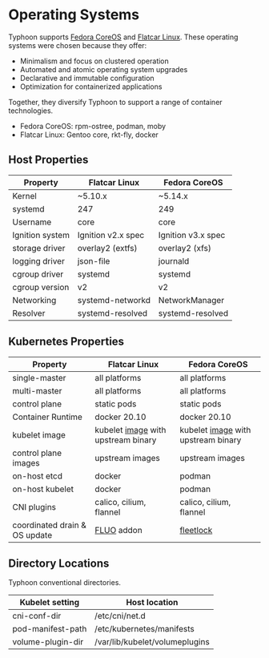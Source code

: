 # Operating Systems

Typhoon supports [Fedora CoreOS](https://getfedora.org/coreos/) and [Flatcar Linux](https://www.flatcar-linux.org/). These operating systems were chosen because they offer:

* Minimalism and focus on clustered operation
* Automated and atomic operating system upgrades
* Declarative and immutable configuration
* Optimization for containerized applications

Together, they diversify Typhoon to support a range of container technologies.

* Fedora CoreOS: rpm-ostree, podman, moby
* Flatcar Linux: Gentoo core, rkt-fly, docker

## Host Properties

| Property          | Flatcar Linux | Fedora CoreOS |
|-------------------|---------------|---------------|
| Kernel            | ~5.10.x       | ~5.14.x       |
| systemd           | 247           | 249           |
| Username          | core          | core          |
| Ignition system   | Ignition v2.x spec | Ignition v3.x spec |
| storage driver    | overlay2 (extfs)  | overlay2 (xfs) |
| logging driver    | json-file     | journald      |
| cgroup driver     | systemd       | systemd       |
| cgroup version    | v2            | v2            |
| Networking        | systemd-networkd | NetworkManager   |
| Resolver          | systemd-resolved | systemd-resolved |

## Kubernetes Properties

| Property          | Flatcar Linux | Fedora CoreOS |
|-------------------|---------------|---------------|
| single-master     | all platforms | all platforms |
| multi-master      | all platforms | all platforms |
| control plane     | static pods   | static pods   |
| Container Runtime | docker 20.10  | docker 20.10  |
| kubelet image     | kubelet [image](https://github.com/poseidon/kubelet) with upstream binary | kubelet [image](https://github.com/poseidon/kubelet) with upstream binary |
| control plane images | upstream images | upstream images |
| on-host etcd      | docker    | podman |
| on-host kubelet   | docker    | podman |
| CNI plugins       | calico, cilium, flannel | calico, cilium, flannel |
| coordinated drain & OS update | [FLUO](https://github.com/kinvolk/flatcar-linux-update-operator) addon | [fleetlock](https://github.com/poseidon/fleetlock) |

## Directory Locations

Typhoon conventional directories.

| Kubelet setting   | Host location                  |
|-------------------|--------------------------------|
| cni-conf-dir      | /etc/cni/net.d                 |
| pod-manifest-path | /etc/kubernetes/manifests      |
| volume-plugin-dir | /var/lib/kubelet/volumeplugins |

